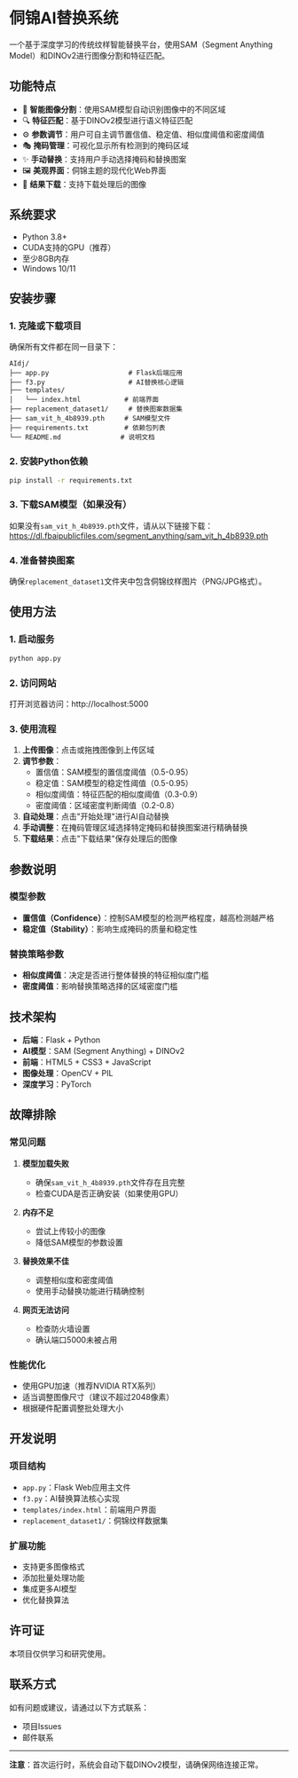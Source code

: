 # 侗锦AI替换系统

一个基于深度学习的传统纹样智能替换平台，使用SAM（Segment Anything Model）和DINOv2进行图像分割和特征匹配。

## 功能特点

- 🎨 **智能图像分割**：使用SAM模型自动识别图像中的不同区域
- 🔍 **特征匹配**：基于DINOv2模型进行语义特征匹配
- ⚙️ **参数调节**：用户可自主调节置信值、稳定值、相似度阈值和密度阈值
- 🎭 **掩码管理**：可视化显示所有检测到的掩码区域
- ✨ **手动替换**：支持用户手动选择掩码和替换图案
- 🖼️ **美观界面**：侗锦主题的现代化Web界面
- 💾 **结果下载**：支持下载处理后的图像

## 系统要求

- Python 3.8+
- CUDA支持的GPU（推荐）
- 至少8GB内存
- Windows 10/11

## 安装步骤

### 1. 克隆或下载项目
确保所有文件都在同一目录下：
```
AIdj/
├── app.py                    # Flask后端应用
├── f3.py                     # AI替换核心逻辑
├── templates/
│   └── index.html           # 前端界面
├── replacement_dataset1/     # 替换图案数据集
├── sam_vit_h_4b8939.pth     # SAM模型文件
├── requirements.txt         # 依赖包列表
└── README.md               # 说明文档
```

### 2. 安装Python依赖
```bash
pip install -r requirements.txt
```

### 3. 下载SAM模型（如果没有）
如果没有`sam_vit_h_4b8939.pth`文件，请从以下链接下载：
https://dl.fbaipublicfiles.com/segment_anything/sam_vit_h_4b8939.pth

### 4. 准备替换图案
确保`replacement_dataset1`文件夹中包含侗锦纹样图片（PNG/JPG格式）。

## 使用方法

### 1. 启动服务
```bash
python app.py
```

### 2. 访问网站
打开浏览器访问：http://localhost:5000

### 3. 使用流程
1. **上传图像**：点击或拖拽图像到上传区域
2. **调节参数**：
   - 置信值：SAM模型的置信度阈值（0.5-0.95）
   - 稳定值：SAM模型的稳定性阈值（0.5-0.95）
   - 相似度阈值：特征匹配的相似度阈值（0.3-0.9）
   - 密度阈值：区域密度判断阈值（0.2-0.8）
3. **自动处理**：点击"开始处理"进行AI自动替换
4. **手动调整**：在掩码管理区域选择特定掩码和替换图案进行精确替换
5. **下载结果**：点击"下载结果"保存处理后的图像

## 参数说明

### 模型参数
- **置信值（Confidence）**：控制SAM模型的检测严格程度，越高检测越严格
- **稳定值（Stability）**：影响生成掩码的质量和稳定性

### 替换策略参数
- **相似度阈值**：决定是否进行整体替换的特征相似度门槛
- **密度阈值**：影响替换策略选择的区域密度门槛

## 技术架构

- **后端**：Flask + Python
- **AI模型**：SAM (Segment Anything) + DINOv2
- **前端**：HTML5 + CSS3 + JavaScript
- **图像处理**：OpenCV + PIL
- **深度学习**：PyTorch

## 故障排除

### 常见问题

1. **模型加载失败**
   - 确保`sam_vit_h_4b8939.pth`文件存在且完整
   - 检查CUDA是否正确安装（如果使用GPU）

2. **内存不足**
   - 尝试上传较小的图像
   - 降低SAM模型的参数设置

3. **替换效果不佳**
   - 调整相似度和密度阈值
   - 使用手动替换功能进行精确控制

4. **网页无法访问**
   - 检查防火墙设置
   - 确认端口5000未被占用

### 性能优化

- 使用GPU加速（推荐NVIDIA RTX系列）
- 适当调整图像尺寸（建议不超过2048像素）
- 根据硬件配置调整批处理大小

## 开发说明

### 项目结构
- `app.py`：Flask Web应用主文件
- `f3.py`：AI替换算法核心实现
- `templates/index.html`：前端用户界面
- `replacement_dataset1/`：侗锦纹样数据集

### 扩展功能
- 支持更多图像格式
- 添加批量处理功能
- 集成更多AI模型
- 优化替换算法

## 许可证

本项目仅供学习和研究使用。

## 联系方式

如有问题或建议，请通过以下方式联系：
- 项目Issues
- 邮件联系

---

**注意**：首次运行时，系统会自动下载DINOv2模型，请确保网络连接正常。